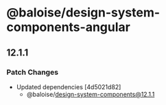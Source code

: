 # @baloise/design-system-components-angular

## 12.1.1

### Patch Changes

- Updated dependencies [4d5021d82]
  - @baloise/design-system-components@12.1.1
